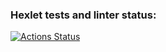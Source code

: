 ### Hexlet tests and linter status:
[![Actions Status](https://github.com/businka-cherry/frontend-project-lvl1/workflows/hexlet-check/badge.svg)](https://github.com/businka-cherry/frontend-project-lvl1/actions)